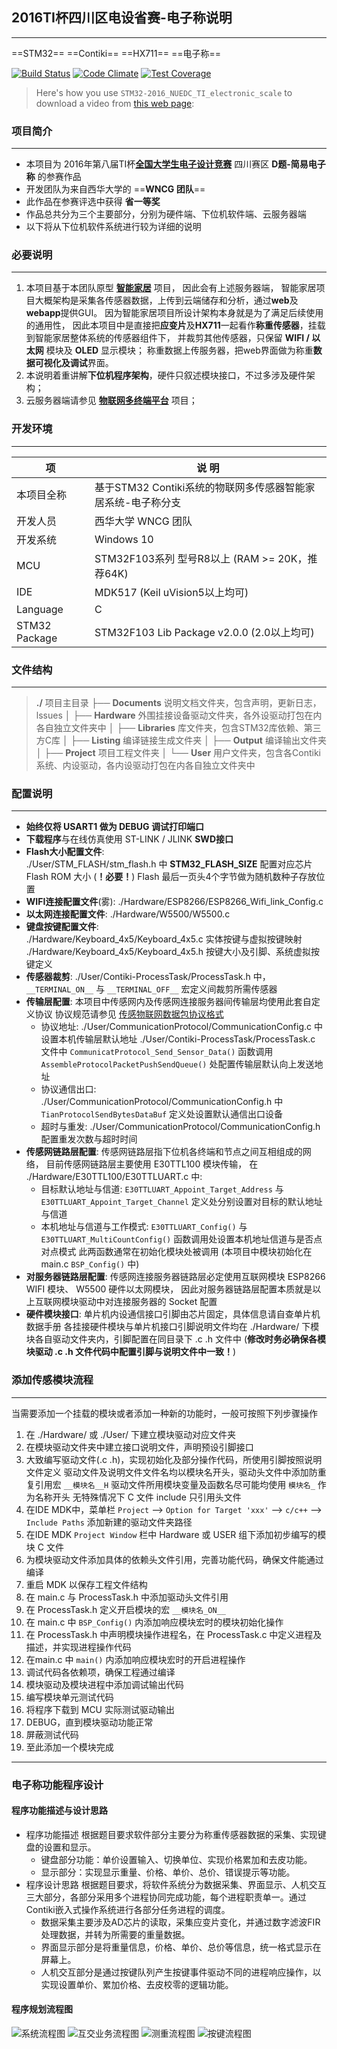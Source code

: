 ## 2016TI杯四川区电设省赛-电子称说明
----------------------------------------------------------------------------------------
==STM32== ==Contiki== ==HX711== ==电子称==

[![Build Status](https://travis-ci.org/zthxxx/STM32-Contiki_Sensor_Smart_Home.svg?branch=master)](https://travis-ci.org/zthxxx/STM32-Contiki_Sensor_Smart_Home)
[![Code Climate](https://codeclimate.com/github/zthxxx/STM32-Contiki_Sensor_Smart_Home/badges/gpa.svg)](https://codeclimate.com/github/zthxxx/STM32-Contiki_Sensor_Smart_Home)
[![Test Coverage](https://codeclimate.com/github/zthxxx/STM32-Contiki_Sensor_Smart_Home/badges/coverage.svg)](https://codeclimate.com/github/zthxxx/STM32-Contiki_Sensor_Smart_Home/coverage)

> Here's how you use `STM32-2016_NUEDC_TI_electronic_scale` to download a video from [this web page](https://github.com/zthxxx/STM32-Contiki_Sensor_Smart_Home/tree/competition):


### 项目简介
----------------------

-  本项目为  2016年第八届TI杯[**全国大学生电子设计竞赛**](http://www.nuedc.com.cn) 四川赛区 **D题-简易电子称** 的参赛作品
-  开发团队为来自西华大学的 ==**WNCG 团队**==
-  此作品在参赛评选中获得 **省一等奖**
-  作品总共分为三个主要部分，分别为硬件端、下位机软件端、云服务器端
-  以下将从下位机软件系统进行较为详细的说明


### 必要说明
----------------------
1. 本项目基于本团队原型 [**智能家居**](https://github.com/zthxxx/STM32-Contiki_Sensor_Smart_Home) 项目， 因此会有上述服务器端，
        智能家居项目大概架构是采集各传感器数据，上传到云端储存和分析，通过**web**及**webapp**提供GUI。
        因为智能家居项目所设计架构本身就是为了满足后续使用的通用性，
        因此本项目中是直接把**应变片**及**HX711**一起看作**称重传感器**，挂载到智能家居整体系统的传感器组件下，
        并裁剪其他传感器，只保留 **WIFI / 以太网** 模块及 **OLED** 显示模块；
        称重数据上传服务器，把web界面做为称重**数据可视化及调试**界面。
2. 本说明着重讲解**下位机程序架构**，硬件只叙述模块接口，不过多涉及硬件架构；
3. 云服务器端请参见 [**物联网多终端平台**](https://github.com/zthxxx/python-flask-IoT_Sensor_Web) 项目；


### 开发环境
----------------------
| 项            | 说 明                                                        |
| ------------- | ------------------------------------------------------------ |
| 本项目全称    | 基于STM32 Contiki系统的物联网多传感器智能家居系统-电子称分支 |
| 开发人员      | 西华大学 WNCG 团队                                           |
| 开发系统      | Windows 10                                                   |
| MCU           | STM32F103系列 型号R8以上 (RAM >= 20K，推荐64K)               |
| IDE           | MDK517 (Keil uVision5以上均可)                               |
| Language      | C                                                            |
| STM32 Package | STM32F103 Lib Package v2.0.0 (2.0以上均可)                   |

### 文件结构
----------------------
> **./**  项目主目录
> ├── **Documents**  说明文档文件夹，包含声明，更新日志，lssues
> │
> ├── **Hardware**   外围挂接设备驱动文件夹，各外设驱动打包在内各自独立文件夹中
> │
> ├── **Libraries**  库文件夹，包含STM32库依赖、第三方C库
> │
> ├── **Listing**    编译链接生成文件夹
> │
> ├── **Output**     编译输出文件夹
> │
> ├── **Project**    项目工程文件夹
> │
> └── **User**       用户文件夹，包含各Contiki系统、内设驱动，各内设驱动打包在内各自独立文件夹中


### 配置说明
----------------------
* **始终仅将 USART1 做为 DEBUG 调试打印端口**
* **下载程序**与在线仿真使用 ST-LINK / JLINK **SWD接口**
* **Flash大小配置文件**:  
    ./User/STM_FLASH/stm_flash.h 中 **STM32_FLASH_SIZE** 配置对应芯片 Flash ROM 大小 (**！必要！**)
    Flash 最后一页头4个字节做为随机数种子存放位置
* **WIFI连接配置文件**(雾):  ./Hardware/ESP8266/ESP8266_Wifi_link_Config.c
* **以太网连接配置文件**:  ./Hardware/W5500/W5500.c
* **键盘按键配置文件**:  
    ./Hardware/Keyboard_4x5/Keyboard_4x5.c 实体按键与虚拟按键映射
    ./Hardware/Keyboard_4x5/Keyboard_4x5.h 按键大小及引脚、系统虚拟按键定义
* **传感器裁剪**:   ./User/Contiki-ProcessTask/ProcessTask.h 中，
    `__TERMINAL_ON__` 与 `__TERMINAL_OFF__` 宏定义间裁剪所需传感器
* **传输层配置**: 
    本项目中传感网内及传感网连接服务器间传输层均使用此套自定义协议
    协议规范请参见 [传感物联网数据包协议格式](./Documents/传感物联网数据包协议格式.docx)
    * 协议地址:
        ./User/CommunicationProtocol/CommunicationConfig.c 中设置本机传输层默认地址
        ./User/Contiki-ProcessTask/ProcessTask.c 文件中 `CommunicatProtocol_Send_Sensor_Data()` 函数调用 `AssembleProtocolPacketPushSendQueue()` 处配置传输层默认向上发送地址
    * 协议通信出口:
        ./User/CommunicationProtocol/CommunicationConfig.h 中 `TianProtocolSendBytesDataBuf` 定义处设置默认通信出口设备
    * 超时与重发:
         ./User/CommunicationProtocol/CommunicationConfig.h 配置重发次数与超时时间
* **传感网链路层配置**:
    传感网链路层指下位机各终端和节点之间互相组成的网络，
    目前传感网链路层主要使用 E30TTL100 模块传输，
    在 ./Hardware/E30TTL100/E30TTLUART.c 中:
    * 目标默认地址与信道:
        `E30TTLUART_Appoint_Target_Address` 与 `E30TTLUART_Appoint_Target_Channel` 定义处分别设置对目标的默认地址与信道
    * 本机地址与信道与工作模式:
        `E30TTLUART_Config()` 与 `E30TTLUART_MultiCountConfig()` 函数调用处设置本机地址信道与是否点对点模式
        此两函数通常在初始化模块处被调用 (本项目中模块初始化在 main.c `BSP_Config()` 中)
* **对服务器链路层配置**:
    传感网连接服务器链路层必定使用互联网模块 ESP8266 WIFI 模块、 W5500 硬件以太网模块，
    因此对服务器链路层配置本质就是以上互联网模块驱动中对连接服务器的 Socket 配置
* **硬件模块接口**:
    单片机内设通信接口引脚由芯片固定，具体信息请自查单片机数据手册
    各挂接硬件模块与单片机接口引脚说明文件均在 ./Hardware/ 下模块各自驱动文件夹内，引脚配置在同目录下 .c .h 文件中
    (**修改时务必确保各模块驱动 .c .h 文件代码中配置引脚与说明文件中一致！**)


### 添加传感模块流程
-------------------------------------
当需要添加一个挂载的模块或者添加一种新的功能时，一般可按照下列步骤操作
1. 在 ./Hardware/ 或 ./User/ 下建立模块驱动对应文件夹
2. 在模块驱动文件夹中建立接口说明文件，声明预设引脚接口
3. 大致编写驱动文件(.c .h)，实现初始化及部分操作代码，所使用引脚按照说明文件定义
    驱动文件及说明文件文件名均以模块名开头，驱动头文件中添加防重复引用宏 `__模块名__H`
    驱动文件所用模块变量及函数名尽可能均使用 `模块名_` 作为名称开头
    无特殊情况下 C 文件 include 只引用头文件
4. 在IDE MDK中，菜单栏 `Project` --> `Option for Target 'xxx'` --> `c/c++` --> `Include Paths` 添加新建的驱动文件夹路径
5. 在IDE MDK `Project Window` 栏中 Hardware 或 USER 组下添加初步编写的模块 C 文件
6. 为模块驱动文件添加具体的依赖头文件引用，完善功能代码，确保文件能通过编译
7. 重启 MDK 以保存工程文件结构
8. 在 main.c 与 ProcessTask.h 中添加驱动头文件引用
9. 在 ProcessTask.h 定义开启模块的宏 `__模块名_ON__`
10. 在 main.c 中 `BSP_Config()` 内添加响应模块宏时的模块初始化操作
11. 在 ProcessTask.h 中声明模块操作进程名，在 ProcessTask.c 中定义进程及描述，并实现进程操作代码
12. 在main.c 中 `main()` 内添加响应模块宏时的开启进程操作
13. 调试代码各依赖项，确保工程通过编译
14. 模块驱动及模块进程中添加调试输出代码
15. 编写模块单元测试代码
16. 将程序下载到 MCU 实际测试驱动输出
17. DEBUG，直到模块驱动功能正常
18. 屏蔽测试代码
19. 至此添加一个模块完成


---------------------------------------------------

### 电子称功能程序设计
#### 程序功能描述与设计思路
* 程序功能描述
    根据题目要求软件部分主要分为称重传感器数据的采集、实现键盘的设置和显示。
    * 键盘部分功能：单价设置输入、切换单位、实现价格累加和去皮功能。
    * 显示部分：实现显示重量、价格、单价、总价、错误提示等功能。
* 程序设计思路
    根据题目要求，将软件系统分为数据采集、界面显示、人机交互三大部分，各部分采用多个进程协同完成功能，每个进程职责单一。通过Contiki嵌入式操作系统进行各部分任务进程的调度。
    * 数据采集主要涉及AD芯片的读取，采集应变片变化，并通过数字滤波FIR处理数据，并转为所需要的重量数据。
    * 界面显示部分是将重量信息，价格、单价、总价等信息，统一格式显示在屏幕上。
    * 人机交互部分是通过按键队列产生按键事件驱动不同的进程响应操作，以实现设置单价、累加价格、去皮校零的逻辑功能。

#### 程序规划流程图

![系统流程图](https://github.com/zthxxx/STM32-Contiki_Sensor_Smart_Home/blob/competition/Documents/resource/images/系统流程图.png)
![互交业务流程图](https://github.com/zthxxx/STM32-Contiki_Sensor_Smart_Home/blob/competition/Documents/resource/images/互交业务流程图.png)
![测重流程图](https://github.com/zthxxx/STM32-Contiki_Sensor_Smart_Home/blob/competition/Documents/resource/images/测重流程图.png)
![按键流程图](https://github.com/zthxxx/STM32-Contiki_Sensor_Smart_Home/blob/competition/Documents/resource/images/按键流程图.png)



















